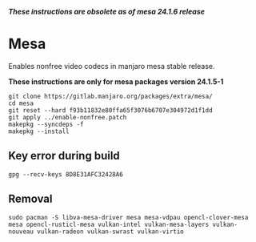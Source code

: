 ***These instructions are obsolete as of mesa 24.1.6 release***

# Mesa
Enables nonfree video codecs in manjaro mesa stable release.

**These instructions are only for mesa packages version 24.1.5-1**

    git clone https://gitlab.manjaro.org/packages/extra/mesa/
    cd mesa
    git reset --hard f93b11832e80ffa65f3076b6707e304972d1f1dd
    git apply ../enable-nonfree.patch
    makepkg --syncdeps -f
    makepkg --install

## Key error during build
    gpg --recv-keys 8D8E31AFC32428A6

## Removal
    sudo pacman -S libva-mesa-driver mesa mesa-vdpau opencl-clover-mesa mesa opencl-rusticl-mesa vulkan-intel vulkan-mesa-layers vulkan-nouveau vulkan-radeon vulkan-swrast vulkan-virtio